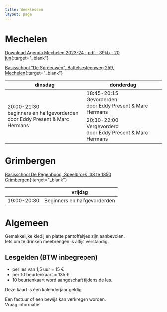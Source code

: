 ```yaml
---
title: Weeklessen
layout: page
---
```


<!-- <link rel="stylesheet" href="https://unpkg.com/leaflet@1.4.0/dist/leaflet.css"
  integrity="sha512-puBpdR0798OZvTTbP4A8Ix/l+A4dHDD0DGqYW6RQ+9jxkRFclaxxQb/SJAWZfWAkuyeQUytO7+7N4QKrDh+drA=="
  crossorigin=""/>
<script src="https://unpkg.com/leaflet@1.4.0/dist/leaflet.js"
  integrity="sha512-QVftwZFqvtRNi0ZyCtsznlKSWOStnDORoefr1enyq5mVL4tmKB3S/EnC3rRJcxCPavG10IcrVGSmPh6Qw5lwrg=="
  crossorigin=""></script> -->

<!-- <link rel="stylesheet" href="https://unpkg.com/leaflet@1.7.1/dist/leaflet.css"
  integrity="sha512-xodZBNTC5n17Xt2atTPuE1HxjVMSvLVW9ocqUKLsCC5CXdbqCmblAshOMAS6/keqq/sMZMZ19scR4PsZChSR7A=="
  crossorigin=""/>
<script src="https://unpkg.com/leaflet@1.7.1/dist/leaflet.js"
  integrity="sha512-XQoYMqMTK8LvdxXYG3nZ448hOEQiglfqkJs1NOQV44cWnUrBc8PkAOcXy20w0vlaXaVUearIOBhiXZ5V3ynxwA=="
  crossorigin=""></script> -->

# Mechelen

[Download Agenda Mechelen 2023-24 - pdf - 39kb - 20 jun](/flyers/Mechelen_2023-24.pdf){:target="_blank"}  

[Basisschool "De Spreeuwen", Battelsesteenweg 259, Mechelen](https://goo.gl/maps/nJ4emVbPqgHkvgBR6){:target="_blank"}  

<table>
<thead>
<tr>
	<th>dinsdag</th>
	<th>donderdag</th>
</tr>
</thead>
<tbody>
<tr>
	<td rowspan=2>20:00-21:30<br>beginners en halfgevorderden<br>door Eddy Present &amp; Marc Hermans</td>
	<td>18:45-20:15<br>Gevorderden <br>door Eddy Present &amp; Marc Hermans</td>
</tr>
<tr>
	<td>20:30-22:00<br>Vergevorderd <br>door Eddy Present &amp; Marc Hermans</td>
</tr>
</tbody>
</table>



# Grimbergen
<!-- [Download Agenda Grimbergen 2020-21 - pdf - 46kb](/flyers/Grimbergen_2020-21.pdf){:target="_blank"}   -->

[Basisschool De Regenboog, Speelbroek, 38 te 1850 Grimbergen](https://goo.gl/maps/j2Zjc7aH1UCb7dHaA){:target="_blank"}  


<table>
<thead>
<tr>
	<th>&nbsp;</th>
	<th>vrijdag</th>
</tr>
</thead>
<tbody>
<tr>
	<td>19:00-20:30</td>
	<td>Beginners en halfgevorderden</td>
</tr>
</tbody>
</table>

# Algemeen

Gemakkelijke kledij en platte pantoffeltjes zijn aanbevolen.  
Iets om te drinken meebrengen is altijd verstandig.

## Lesgelden (BTW inbegrepen)
* per les van 1,5 uur = 15 &euro;
* per 10 beurtenkaart = 135 &euro; 
* 10 beurtenkaart word aangeschaft tijdens de les.


Deze kaart is één kalenderjaar geldig

Een factuur of een bewijs kan verkregen worden.  
Vraag informatie!

<!-- 
<div id="mapid" style="width: 100%; height: 400px;"></div>
<script>
	var mymap = L.map('mapid').setView([50.9889,4.3807], 11);

	L.tileLayer('https://api.tiles.mapbox.com/v4/{id}/{z}/{x}/{y}.png?access_token={accessToken}', {
		attribution: 'Map data &copy; <a href="https://www.openstreetmap.org/">OpenStreetMap</a> contributors, <a href="https://creativecommons.org/licenses/by-sa/2.0/">CC-BY-SA</a>, Imagery © <a href="https://www.mapbox.com/">Mapbox</a>',
		maxZoom: 18,
		id: 'mapbox.streets',
		accessToken: 'pk.eyJ1Ijoiam9hY2hpbXZkaCIsImEiOiJjanR4MDh5b2oyNm5zNDRsbGF6cTM5bzh1In0.OpFnYagI-skcvKS3OxC65w'
	}).addTo(mymap);

	// var markerGrimbergen = L.marker([50.93568, 4.37484]).addTo(mymap);
	//markerGrimbergen.bindPopup("Charleroyhoeve, Lierbaan, Grimbergen").openPopup(); 

	var markerMechelen = L.marker([51.03067, 4.45947]).addTo(mymap);
	markerMechelen.bindPopup("Basisschool De Spreeuwen, Battelsesteenweg 259, Mechelen").openPopup();
</script> -->

